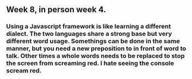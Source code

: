 ## Week 8, in person week 4.

### Using a Javascript framework is like learning a different dialect. The two languages share a strong base but very different word usage. Somethings can be done in the same manner, but you need a new preposition to in front of word to talk. Other times a whole words needs to be replaced to stop the screen from screaming red. I hate seeing the console scream red. 